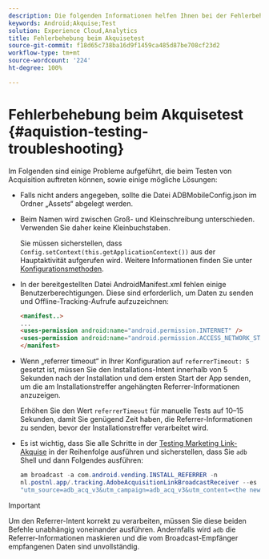 ```yaml
---
description: Die folgenden Informationen helfen Ihnen bei der Fehlerbehebung von Problemen beim Akquisetest.
keywords: Android;Akquise;Test
solution: Experience Cloud,Analytics
title: Fehlerbehebung beim Akquisetest
source-git-commit: f18d65c738ba16d9f1459ca485d87be708cf23d2
workflow-type: tm+mt
source-wordcount: '224'
ht-degree: 100%

---
```



# Fehlerbehebung beim Akquisetest {#aquistion-testing-troubleshooting}

Im Folgenden sind einige Probleme aufgeführt, die beim Testen von Acquisition auftreten können, sowie einige mögliche Lösungen:

* Falls nicht anders angegeben, sollte die Datei ADBMobileConfig.json im Ordner „Assets“ abgelegt werden.

* Beim Namen wird zwischen Groß- und Kleinschreibung unterschieden. Verwenden Sie daher keine Kleinbuchstaben.

   Sie müssen sicherstellen, dass `Config.setContext(this.getApplicationContext())` aus der Hauptaktivität aufgerufen wird. Weitere Informationen finden Sie unter [Konfigurationsmethoden](../configuration/methods.md).

* In der bereitgestellten Datei AndroidManifest.xml fehlen einige Benutzerberechtigungen. Diese sind erforderlich, um Daten zu senden und Offline-Tracking-Aufrufe aufzuzeichnen:

   ```html
   <manifest..>
   ... 
   <uses-permission android:name="android.permission.INTERNET" />
   <uses-permission android:name="android.permission.ACCESS_NETWORK_STATE" />
   </manifest>
   ```

* Wenn „referrer timeout“ in Ihrer Konfiguration auf `referrerTimeout: 5` gesetzt ist, müssen Sie den Installations-Intent innerhalb von 5 Sekunden nach der Installation und dem ersten Start der App senden, um die am Installationstreffer angehängten Referrer-Informationen anzuzeigen.

   Erhöhen Sie den Wert `referrerTimeout` für manuelle Tests auf 10–15 Sekunden, damit Sie genügend Zeit haben, die Referrer-Informationen zu senden, bevor der Installationstreffer verarbeitet wird.

* Es ist wichtig, dass Sie alle Schritte in der [Testing Marketing Link-Akquise](t-t-testing-marketing-link-acquisition.md) in der Reihenfolge ausführen und sicherstellen, dass Sie `adb` Shell und dann Folgendes ausführen:

   ```java
   am broadcast -a com.android.vending.INSTALL_REFERRER -n 
   nl.postnl.app/.tracking.AdobeAcquisitionLinkBroadcastReceiver --es "referrer"
   "utm_source=adb_acq_v3&utm_campaign=adb_acq_v3&utm_content=<the newly generated id at step #7>"
   ```

>[!IMPORTANT]
>
>Um den Referrer-Intent korrekt zu verarbeiten, müssen Sie diese beiden Befehle unabhängig voneinander ausführen.  Andernfalls wird `adb` die Referrer-Informationen maskieren und die vom Broadcast-Empfänger empfangenen Daten sind unvollständig.

